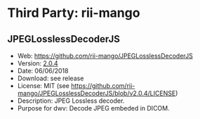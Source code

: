 Third Party: rii-mango
======================

JPEGLosslessDecoderJS
---------------------
* Web: https://github.com/rii-mango/JPEGLosslessDecoderJS
* Version: [2.0.4](https://github.com/rii-mango/JPEGLosslessDecoderJS/releases/tag/v2.0.4)
* Date: 06/06/2018
* Download: see release
* License: MIT (see https://github.com/rii-mango/JPEGLosslessDecoderJS/blob/v2.0.4/LICENSE)
* Description: JPEG Lossless decoder.
* Purpose for dwv: Decode JPEG embeded in DICOM.

